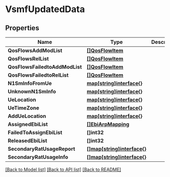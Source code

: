 # VsmfUpdatedData

## Properties
Name | Type | Description | Notes
------------ | ------------- | ------------- | -------------
**QosFlowsAddModList** | [**[]QosFlowItem**](QosFlowItem.md) |  | [optional] 
**QosFlowsRelList** | [**[]QosFlowItem**](QosFlowItem.md) |  | [optional] 
**QosFlowsFailedtoAddModList** | [**[]QosFlowItem**](QosFlowItem.md) |  | [optional] 
**QosFlowsFailedtoRelList** | [**[]QosFlowItem**](QosFlowItem.md) |  | [optional] 
**N1SmInfoFromUe** | [**map[string]interface{}**](object.md) |  | [optional] 
**UnknownN1SmInfo** | [**map[string]interface{}**](object.md) |  | [optional] 
**UeLocation** | [**map[string]interface{}**](object.md) |  | [optional] 
**UeTimeZone** | [**map[string]interface{}**](object.md) |  | [optional] 
**AddUeLocation** | [**map[string]interface{}**](object.md) |  | [optional] 
**AssignedEbiList** | [**[]EbiArpMapping**](EbiArpMapping.md) |  | [optional] 
**FailedToAssignEbiList** | **[]int32** |  | [optional] 
**ReleasedEbiList** | **[]int32** |  | [optional] 
**SecondaryRatUsageReport** | [**[]map[string]interface{}**](object.md) |  | [optional] 
**SecondaryRatUsageInfo** | [**[]map[string]interface{}**](object.md) |  | [optional] 

[[Back to Model list]](../README.md#documentation-for-models) [[Back to API list]](../README.md#documentation-for-api-endpoints) [[Back to README]](../README.md)


